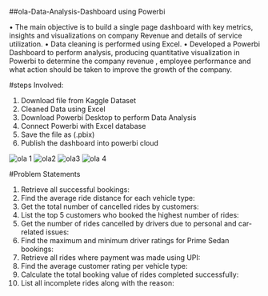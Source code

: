 ##ola-Data-Analysis-Dashboard using Powerbi

• The main objective is to build a single page dashboard with key metrics, insights and visualizations on company Revenue and details of service utilization.
• Data cleaning is performed using Excel.
• Developed a Powerbi Dashboard to perform analysis, producing quantitative visualization in Powerbi to determine the company revenue , employee performance and what action should be taken to improve the growth of the company.

#steps Involved:

1. Download file from Kaggle Dataset
2. Cleaned Data using Excel
3. Download Powerbi Desktop to perform Data Analysis
4. Connect Powerbi with Excel database
5. Save the file as (.pbix)
6. Publish the dashboard into powerbi cloud

![ola 1](https://github.com/user-attachments/assets/42718cbf-22b2-4d60-8d57-962bf380c48d)
![ola2](https://github.com/user-attachments/assets/cf0d8c5c-1c95-492a-8178-c0d7d48ffa32)
![ola3](https://github.com/user-attachments/assets/e6a0ca1f-1476-4a2a-be72-9b9397cae6ba)
![ola 4](https://github.com/user-attachments/assets/b60d8fc5-4191-4a10-933f-17bca6252708)


#Problem Statements
1.	Retrieve all successful bookings:
2.	Find the average ride distance for each vehicle type:
3.	Get the total number of cancelled rides by customers:
4.	List the top 5 customers who booked the highest number of rides:
5.	Get the number of rides cancelled by drivers due to personal and car-related issues:
6.	Find the maximum and minimum driver ratings for Prime Sedan bookings:
7.	Retrieve all rides where payment was made using UPI:
8.	Find the average customer rating per vehicle type:
9.	Calculate the total booking value of rides completed successfully:
10.	List all incomplete rides along with the reason:
